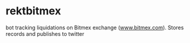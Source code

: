 # rektbitmex
bot tracking liquidations on Bitmex exchange (www.bitmex.com). Stores records and publishes to twitter
